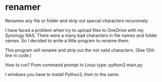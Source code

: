 # renamer
Renames any file or folder and strip out special characters recursively.

I have faced a problem when try to upload files to OneDrive with my Synology NAS. There were a many bad characters in file names and folder names. So I decided to write a little program to rename them.

This program will rename and strip out the not valid characters. (See 12th line in code.)

How to run?
From command prompt in Linux type:
python3 main.py

I windows you have to install Python3, then to the same.
